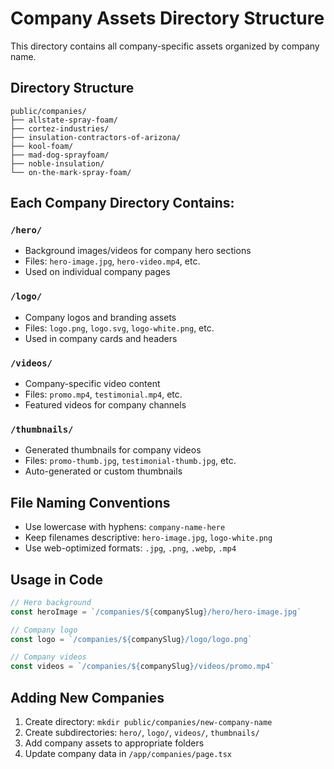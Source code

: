 # Company Assets Directory Structure

This directory contains all company-specific assets organized by company name.

## Directory Structure

```
public/companies/
├── allstate-spray-foam/
├── cortez-industries/
├── insulation-contractors-of-arizona/
├── kool-foam/
├── mad-dog-sprayfoam/
├── noble-insulation/
└── on-the-mark-spray-foam/
```

## Each Company Directory Contains:

### `/hero/`
- Background images/videos for company hero sections
- Files: `hero-image.jpg`, `hero-video.mp4`, etc.
- Used on individual company pages

### `/logo/`
- Company logos and branding assets
- Files: `logo.png`, `logo.svg`, `logo-white.png`, etc.
- Used in company cards and headers

### `/videos/`
- Company-specific video content
- Files: `promo.mp4`, `testimonial.mp4`, etc.
- Featured videos for company channels

### `/thumbnails/`
- Generated thumbnails for company videos
- Files: `promo-thumb.jpg`, `testimonial-thumb.jpg`, etc.
- Auto-generated or custom thumbnails

## File Naming Conventions

- Use lowercase with hyphens: `company-name-here`
- Keep filenames descriptive: `hero-image.jpg`, `logo-white.png`
- Use web-optimized formats: `.jpg`, `.png`, `.webp`, `.mp4`

## Usage in Code

```typescript
// Hero background
const heroImage = `/companies/${companySlug}/hero/hero-image.jpg`

// Company logo
const logo = `/companies/${companySlug}/logo/logo.png`

// Company videos
const videos = `/companies/${companySlug}/videos/promo.mp4`
```

## Adding New Companies

1. Create directory: `mkdir public/companies/new-company-name`
2. Create subdirectories: `hero/`, `logo/`, `videos/`, `thumbnails/`
3. Add company assets to appropriate folders
4. Update company data in `/app/companies/page.tsx`